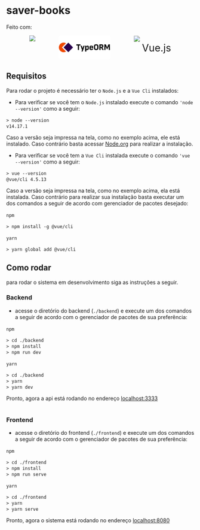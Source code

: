 # saver-books

Feito com:

<div style="display: flex; justify-content: space-evenly; margin-bottom: 20px;">
    <a href="https://nodejs.org/">
        <img height="64" src="https://nodejs.org/static/images/logo.svg"></img>
    </a>
    <a href="https://typeorm.io/">
        <img style="background-color: rgba(255, 255, 255); border-radius: 5px;" height="64" src="https://raw.githubusercontent.com/typeorm/typeorm/master/resources/logo_big.png"></img>
    </a>
    <a href="https://v3.vuejs.org/" style="display: flex; align-items: center; text-decoration: none; color: inherit;">
        <img height="64" src="https://v3.vuejs.org/logo.png"></img>
        <p style="margin: 0; margin-left: 6px; font-size: 20pt;">Vue.js</p>
    </a>
</div>

## Requisitos

Para rodar o projeto é necessário ter o `Node.js` e a `Vue Cli` instalados:

- Para verificar se você tem o `Node.js` instalado execute o comando `'node --version'` como a seguir:

```
> node --version
v14.17.1
```

Caso a versão seja impressa na tela, como no exemplo acima, ele está instalado. Caso contrário basta acessar [Node.org](https://nodejs.org/en/) para realizar a instalação.

- Para verificar se você tem a `Vue Cli` instalada execute o comando `'vue --version'` como a seguir:

```
> vue --version
@vue/cli 4.5.13
```

Caso a versão seja impressa na tela, como no exemplo acima, ela está instalada. Caso contrário para realizar sua instalação basta executar um dos comandos a seguir de acordo com gerenciador de pacotes desejado:

`npm`
```
> npm install -g @vue/cli
```

`yarn`
```
> yarn global add @vue/cli
```

## Como rodar

para rodar o sistema em desenvolvimento siga as instruções a seguir.

### Backend

- acesse o diretório do backend (`./backend`) e execute um dos comandos a seguir de acordo com o gerenciador de pacotes de sua preferência:

`npm`
```
> cd ./backend
> npm install
> npm run dev
```

`yarn`
```
> cd ./backend
> yarn
> yarn dev
```

Pronto, agora a api está rodando no endereço [localhost:3333](http://localhost:3333/)


#

### Frontend

- acesse o diretório do frontend (`./frontend`) e execute um dos comandos a seguir de acordo com o gerenciador de pacotes de sua preferência:

`npm`
```
> cd ./frontend
> npm install
> npm run serve
```

`yarn`
```
> cd ./frontend
> yarn
> yarn serve
```

Pronto, agora o sistema está rodando no endereço [localhost:8080](http://localhost:8080/)
